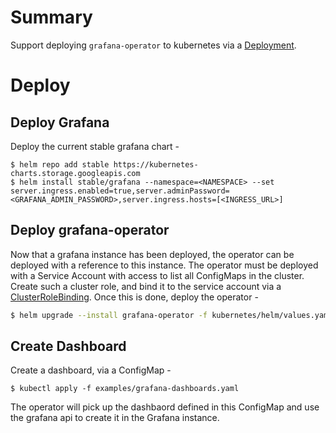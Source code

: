 Summary
=======
Support deploying `grafana-operator` to kubernetes via a [Deployment](https://kubernetes.io/docs/concepts/workloads/controllers/deployment/).

Deploy
======
## Deploy Grafana
Deploy the current stable grafana chart -
```
$ helm repo add stable https://kubernetes-charts.storage.googleapis.com
$ helm install stable/grafana --namespace=<NAMESPACE> --set server.ingress.enabled=true,server.adminPassword=<GRAFANA_ADMIN_PASSWORD>,server.ingress.hosts=[<INGRESS_URL>]
```

## Deploy grafana-operator
Now that a grafana instance has been deployed, the operator can be deployed with a reference to this instance. The operator must be deployed with a Service Account with access to list all ConfigMaps in the cluster. Create such a cluster role, and bind it to the service account via a [ClusterRoleBinding](https://kubernetes.io/docs/admin/authorization/rbac/#rolebinding-and-clusterrolebinding). Once this is done, deploy the operator -

``` bash
$ helm upgrade --install grafana-operator -f kubernetes/helm/values.yaml kubernetes/helm/.  --namespace=<NAMESPACE> --set grafana.url="<GRAFANA_URL>" --set grafana.auth.username=<GRAFANA_USERNAME> --set grafana.auth.username=<GRAFANA_PASSWORD>
```

## Create Dashboard
Create a dashboard, via a ConfigMap -
```
$ kubectl apply -f examples/grafana-dashboards.yaml
```
The operator will pick up the dashbaord defined in this ConfigMap and use the grafana api to create it in the Grafana instance.
